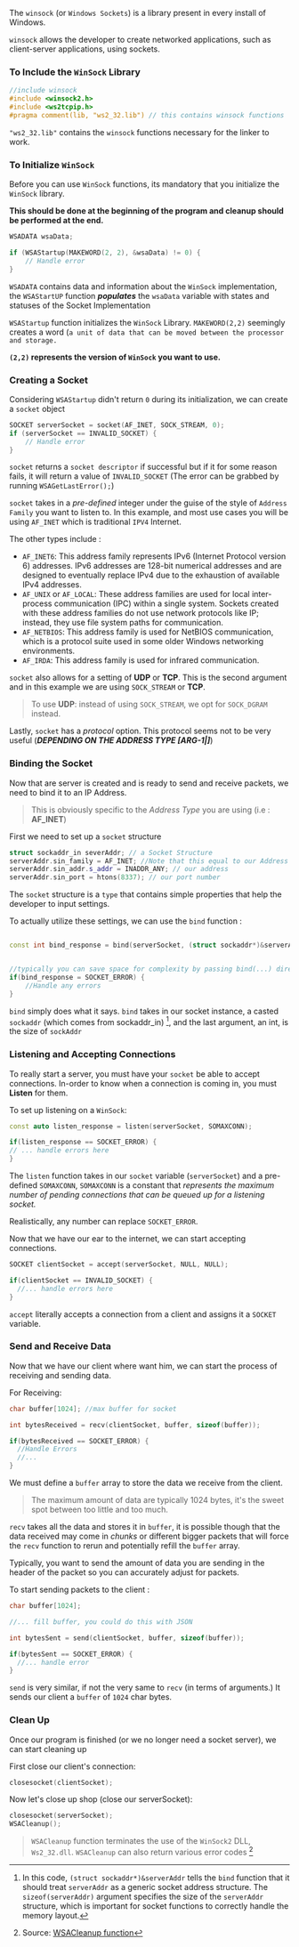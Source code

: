 
The `winsock` (or `Windows Sockets`) is a library present in every install of Windows. 

`winsock` allows the developer to create networked applications, such as client-server applications, using sockets. 

### To Include the `WinSock` Library

```cpp
//include winsock
#include <winsock2.h>
#include <ws2tcpip.h>
#pragma comment(lib, "ws2_32.lib") // this contains winsock functions
```

`"ws2_32.lib"` contains the `winsock` functions necessary for the linker to work.

### To Initialize `WinSock`

Before you can use `WinSock` functions, its mandatory that you initialize the `WinSock` library. 

**This should be done at the beginning of the program and cleanup should be performed at the end.**

```cpp
WSADATA wsaData; 

if (WSAStartup(MAKEWORD(2, 2), &wsaData) != 0) {
    // Handle error
}
```

`WSADATA` contains data and information about the `WinSock` implementation, the `WSAStartUP` function ***populates*** the `wsaData` variable with states and statuses of the Socket Implementation 

`WSAStartup` function initializes the `WinSock` Library. `MAKEWORD(2,2)` seemingly creates a word (`a unit of data that can be moved between the processor and storage.` 

**`(2,2)` represents the version of `WinSock` you want to use.**

### Creating a Socket

Considering `WSAStartup` didn't return `0` during its initialization, we can create a `socket` object

```cpp
SOCKET serverSocket = socket(AF_INET, SOCK_STREAM, 0);
if (serverSocket == INVALID_SOCKET) {
    // Handle error
}
```

`socket` returns a `socket descriptor` if successful but if it for some reason fails, it will return a value of `INVALID_SOCKET` (The error can be grabbed by running `WSAGetLastError();`)

`socket` takes in a *pre-defined* integer under the guise of the style of `Address Family` you want to listen to. In this example, and most use cases you will be using `AF_INET` which is traditional `IPV4` Internet.

The other types include : 
- `AF_INET6`: This address family represents IPv6 (Internet Protocol version 6) addresses. IPv6 addresses are 128-bit numerical addresses and are designed to eventually replace IPv4 due to the exhaustion of available IPv4 addresses.
- `AF_UNIX` or `AF_LOCAL`: These address families are used for local inter-process communication (IPC) within a single system. Sockets created with these address families do not use network protocols like IP; instead, they use file system paths for communication.
- `AF_NETBIOS`: This address family is used for NetBIOS communication, which is a protocol suite used in some older Windows networking environments.
- `AF_IRDA`: This address family is used for infrared communication.

`socket` also allows for a setting of **UDP** or **TCP**. This is the second argument and in this example we are using `SOCK_STREAM` or **TCP**. 

> To use **UDP**: instead of using `SOCK_STREAM`, we opt for `SOCK_DGRAM` instead.

Lastly, `socket` has a *protocol* option. This protocol seems not to be very useful (***DEPENDING ON THE ADDRESS TYPE \[ARG-1|]***)

### Binding the Socket

Now that are server is created and is ready to send and receive packets, we need to bind it to an IP Address.

> This is obviously specific to the *Address Type* you are using (i.e : **AF_INET**)

First we need to set up a `socket` structure 
```cpp
struct sockaddr_in severAddr; // a Socket Structure
serverAddr.sin_family = AF_INET; //Note that this equal to our Address Type we initialized in our socket.
serverAddr.sin_addr.s_addr = INADDR_ANY; // our address
serverAddr.sin_port = htons(8337); // our port number
```

The `socket` structure is a `type` that contains simple properties that help the developer to input settings.

To actually utilize these settings, we can use the `bind` function :

```cpp

const int bind_response = bind(serverSocket, (struct sockaddr*)&serverAddr, sizeof(serverAddr)); 


//typically you can save space for complexity by passing bind(...) directly into the if statement 
if(bind_response = SOCKET_ERROR) {
	//Handle any errors
}

```

`bind` simply does what it says. `bind` takes in our socket instance, a casted `sockaddr` (which comes from sockaddr_in) [^1], and the last argument, an int, is the size of `sockAddr`


[^1]: In this code, `(struct sockaddr*)&serverAddr` tells the `bind` function that it should treat `serverAddr` as a generic socket address structure. The `sizeof(serverAddr)` argument specifies the size of the `serverAddr` structure, which is important for socket functions to correctly handle the memory layout.

### Listening and Accepting Connections

To really start a server, you must have your `socket` be able to accept connections. In-order to know when a connection is coming in, you must **Listen** for them.

To set up listening on a `WinSock`:
```cpp
const auto listen_response = listen(serverSocket, SOMAXCONN);

if(listen_response == SOCKET_ERROR) {
// ... handle errors here
}
```

The `listen` function takes in our `socket` variable (`serverSocket`) and a pre-defined `SOMAXCONN`, `SOMAXCONN` is a constant that *represents the maximum number of pending connections that can be queued up for a listening socket.* 

Realistically, any number can replace `SOCKET_ERROR`.

Now that we have our ear to the internet, we can start accepting connections.

```c++
SOCKET clientSocket = accept(serverSocket, NULL, NULL);

if(clientSocket == INVALID_SOCKET) {
  //... handle errors here
}
```

`accept` literally accepts a connection from a client and assigns it a `SOCKET` variable. 

### Send and Receive Data

Now that we have our client where want him, we can start the process of receiving and sending data.

For Receiving:
```cpp
char buffer[1024]; //max buffer for socket

int bytesReceived = recv(clientSocket, buffer, sizeof(buffer));

if(bytesReceived == SOCKET_ERROR) {
  //Handle Errors
  //...
}
```

We must define a `buffer` array to store the data we receive from the client.

> The maximum amount of data are typically 1024 bytes, it's the sweet spot between too little and too much.

`recv` takes all the data and stores it in `buffer`, it is possible though that the data received may come in *chunks* or different bigger packets that will force the `recv` function to rerun and potentially refill the `buffer` array. 

Typically, you want to send the amount of data you are sending in the header of the packet so you can accurately adjust for packets.

To start sending packets to the client :
```c++
char buffer[1024];

//... fill buffer, you could do this with JSON

int bytesSent = send(clientSocket, buffer, sizeof(buffer));

if(bytesSent == SOCKET_ERROR) {
  //... handle error
}
```

`send` is very similar, if not the very same to `recv` (in terms of arguments.) It sends our client a `buffer` of `1024` char bytes.

### Clean Up

Once our program is finished (or we no longer need a socket server), we can start cleaning up


First close our client's connection:

```c++
closesocket(clientSocket);
```

Now let's close up shop (close our serverSocket):

```cpp
closesocket(serverSocket);
WSACleanup();
```

> `WSACleanup` function terminates the use of the `WinSock2` DLL, `Ws2_32.dll`.
> `WSACleanup` can also return various error codes [^2]

[^2]: Source: [WSACleanup function](https://learn.microsoft.com/en-us/windows/win32/api/winsock/nf-winsock-wsacleanup)

